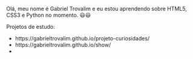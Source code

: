 Olá, meu nome é Gabriel Trovalim e eu estou aprendendo sobre HTML5, CSS3 e Python no momento. 😃😃

Projetos de estudo: <br>
<ul>
  <li>https://gabrieltrovalim.github.io/projeto-curiosidades/ </li> 
  <li>https://gabrieltrovalim.github.io/show/ </li>
  <li></li>
</ul>
<!---
GabrielTrovalim/GabrielTrovalim is a ✨ special ✨ repository because its `README.md` (this file) appears on your GitHub profile.
You can click the Preview link to take a look at your changes.
--->
